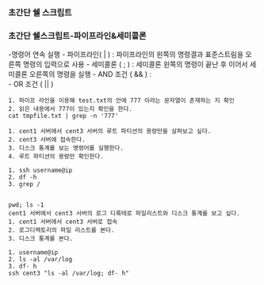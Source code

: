 ### 초간단 쉘 스크립트
### 초간단 쉘스크립트-파이프라인&세미콜론
 -명령어 연속 실행
    - 파이프라인( | )  : 파이프라인의 왼쪽의 명령결과 표준스트림을 오른쪽 명령의 입력으로 사용 
    - 세미콜론 ( ; )   : 세미콜론 왼쪽의 명령이 끝난 후 이어서 세미콜론 오른쪽의 명령을 실행
    - AND 조건 ( && ) :  
    - OR 조건 ( || )
 
```shell
1. 파이프 라인을 이용해 test.txt의 안에 777 이라는 문자열이 존재하는 지 확인
2. 읽은 내용에서 777이 있는지 확인을 한다.
cat tmpfile.txt | grep -n '777'

1. cent1 서버에서 cent3 서버의 루트 파티션의 용량만을 살펴보고 싶다.
2. cent3 서버에 접속한다.
3. 디스크 통계를 보는 명령어를 실행한다.
4. 루트 파티션의 용량만 확인한다.

1. ssh username@ip
2. df -h
3. grep /


pwd; ls -1
cent1 서버에서 cent3 서버의 로그 디록테로 파일리스트와 디스크 통계를 보고 싶다.
1. cent1 서버에서 cent3 서버로 접속
2. 로그디렉토리의 파일 리스트를 본다.
3. 디스크 통계를 본다.

1. username@ip
2. ls -al /var/log
3. df- h
ssh cent3 "ls -al /var/log; df- h"


```   